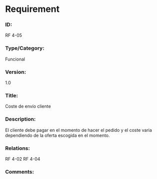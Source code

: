 # Requirement

### ID:

RF 4-05

### Type/Category:

Funcional

### Version:

1.0

### Title:

Coste de envío cliente

### Description:

El cliente debe pagar en el momento de hacer el pedido y el coste varia dependiendo de la oferta escogida en el momento.

### Relations:

RF 4-02
RF 4-04

### Comments:
